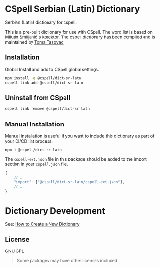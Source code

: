 # CSpell Serbian (Latin) Dictionary

Serbian (Latin) dictionary for cspell.

This is a pre-built dictionary for use with CSpell. The word list is based on
Milutin Smiljanić's [korektor](https://github.com/msmiljan/korektor). The cspell
dictionary has been compiled and is maintained by [Toma Tasovac](https://github.com/ttasovac).

## Installation

Global Install and add to CSpell global settings.

```sh
npm install -g @cspell/dict-sr-latn
cspell link add @cspell/dict-sr-latn
```

## Uninstall from CSpell

```sh
cspell link remove @cspell/dict-sr-latn
```

## Manual Installation

Manual installation is useful if you want to include this dictionary as part of your CI/CD lint process.

```
npm i @cspell/dict-sr-latn
```

The `cspell-ext.json` file in this package should be added to the import section in your `cspell.json` file.

```javascript
{
    // …
    "import": ["@cspell/dict-sr-latn/cspell-ext.json"],
    // …
}
```

# Dictionary Development

See: [How to Create a New Dictionary](https://github.com/streetsidesoftware/cspell-dicts#how-to-create-a-new-dictionary)

## License

GNU GPL

> Some packages may have other licenses included.
